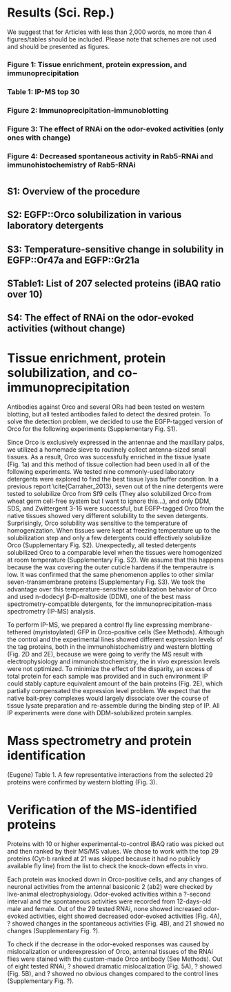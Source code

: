 # Results (Sci. Rep.)
We suggest that for Articles with less than 2,000 words, no more than 4 figures/tables should be included. Please note that schemes are not used and should be presented as figures.
### Figure 1: Tissue enrichment, protein expression, and immunoprecipitation
### Table 1: IP-MS top 30
### Figure 2: Immunoprecipitation-immunoblotting
### Figure 3: The effect of RNAi on the odor-evoked activities (only ones with change)
### Figure 4: Decreased spontaneous activity in Rab5-RNAi and immunohistochemistry of Rab5-RNAi
#
## S1: Overview of the procedure
## S2: EGFP::Orco solubilization in various laboratory detergents
## S3: Temperature-sensitive change in solubility in EGFP::Or47a and EGFP::Gr21a
## STable1: List of 207 selected proteins (iBAQ ratio over 10)
## S4: The effect of RNAi on the odor-evoked activities (without change)
# 
# Tissue enrichment, protein solubilization, and co-immunoprecipitation
Antibodies against Orco and several ORs had been tested on western blotting, but all tested antibodies failed to detect the desired protein. To solve the detection problem, we decided to use the EGFP-tagged version of Orco for the following experiments (Supplementary Fig. S1).

Since Orco is exclusively expressed in the antennae and the maxillary palps, we utilized a homemade sieve to routinely collect antenna-sized small tissues. As a result, Orco was successfully enriched in the tissue lysate (Fig. 1a) and this method of tissue collection had been used in all of the following experiments. We tested nine commonly-used laboratory detergents were explored to find the best tissue lysis buffer condition. In a previous report \cite{Carraher_2013}, seven out of the nine detergents were tested to solubilize Orco from Sf9 cells (They also solubilized Orco from wheat germ cell-free system but I want to ignore this...), and only DDM, SDS, and Zwittergent 3-16 were successful, but EGFP-tagged Orco from the native tissues showed very different solubility to the seven detergents. Surprisingly, Orco solubility was sensitive to the temperature of homogenization. When tissues were kept at freezing temperature up to the solubilization step and only a few detergents could effectively solubilize Orco (Supplementary Fig. S2). Unexpectedly, all tested detergents solubilized Orco to a comparable level when the tissues were homogenized at room temperature (Supplementary Fig. S2). We assume that this happens because the wax covering the outer cuticle hardens if the temperautre is low. It was confirmed that the same phenomenon applies to other similar seven-transmembrane proteins (Supplementary Fig. S3). We took the advantage over this temperature-sensitive solubilization behavior of Orco and used n-dodecyl β-D-maltoside (DDM), one of the best mass spectrometry-compatible detergents, for the immunoprecipitation-mass spectrometry (IP-MS) analysis. 

To perform IP-MS, we prepared a control fly line expressing membrane-tethered (myristoylated) GFP in Orco-positive cells (See Methods). Although the control and the experimental lines showed different expression levels of the tag proteins, both in the immunohistochemistry and western blotting (Fig. 2D and 2E), because we were going to verify the MS result with electrophysiology and immunohistochemistry, the in vivo expression levels were not optimized. To minimize the effect of the disparity, an excess of total protein for each sample was provided and in such environment IP could stably capture equivalent amount of the bain proteins (Fig. 2E), which partially compensated the expression level problem. We expect that the native bait-prey complexes would largely dissociate over the course of tissue lysate preparation and re-assemble during the binding step of IP. All IP experiments were done with DDM-solubilized protein samples.

# Mass spectrometry and protein identification
(Eugene) Table 1.
A few representative interactions from the selected 29 proteins were confirmed by western blotting (Fig. 3).

# Verification of the MS-identified proteins
Proteins with 10 or higher experimental-to-control iBAQ ratio was picked out and then ranked by their MS/MS values. We chose to work with the top 29 proteins (Cyt-b ranked at 21 was skipped because it had no publicly available fly line) from the list to check the knock-down effects in vivo.  

Each protein was knocked down in Orco-positive cells, and any changes of neuronal activities from the antennal basiconic 2 (ab2) were checked by live-animal electrophysiology. Odor-evoked activities within a ?-second interval and the spontaneous activities were recorded from 12-days-old male and female. Out of the 29 tested RNAi, none showed increased odor-evoked activities, eight showed decreased odor-evoked activities (Fig. 4A), ? showed changes in the spontaneous activities (Fig. 4B), and 21 showed no changes (Supplementary Fig. ?). 

To check if the decrease in the odor-evoked responses was caused by mislocalization or underexpression of Orco, antennal tissues of the RNAi flies were stained with the custom-made Orco antibody (See Methods). Out of eight tested RNAi, ? showed dramatic mislocalization (Fig. 5A), ? showed (Fig. 5B), and ? showed no obvious changes compared to the control lines (Supplementary Fig. ?).